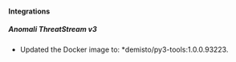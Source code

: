 
#### Integrations

##### Anomali ThreatStream v3

- Updated the Docker image to: *demisto/py3-tools:1.0.0.93223.
